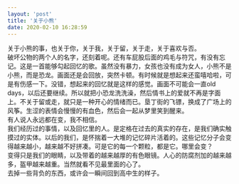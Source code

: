 ```yaml
---
layout: 'post'
title: '关于小熊'
date: 2020-02-10 16:28:59
---
```


关于小熊的事，也关于你，关于我，关于留，关于走，关于喜欢与否。<br />破坏公物的两个人的名字，还刻着呢。还有车屁股后面的鸡毛与符咒，有没有忘记。这是一首能够勾起回忆的歌。虽然没有暴力，女孩也没有成为女人，小熊不是小熊，而是恐龙。画面还是会回放，突然卡顿。有时候就是想起来还蛮嘻哈啦，可是有伤感一下。没错，想起来的回忆就是这样的感觉。画面不可能会一直old days，以后还要继续。所以就把小恐龙洗洗澡，然后情书上的爱就不再是字面上。不关于留或走，就只是一种开心的情绪而已。垦丁街的飞镖，换成了广场上的风筝。生涩的表情会慢慢的有血色，然后会一起从梦里笑到醒来。<br />有人说人永远都在变，我不相信。<br />我们经历过的事情，以及回忆里的人。是定格在过去的真实的存在，是我们确实触摸过的实体。以后的我们，是怀揣着一大堆的记忆碎片活着的。这些记忆分子会变得越来越小，越来越不好拼凑。可是它的每一个颗粒，都是它。哪里会变？<br />变得只是我们的眼睛，以及带着的越来越厚的有色眼镜。人心的防腐剂加的越来越多，盔甲越来越重。当然就看不见最里面的心了。<br />去掉一些背负的东西，或许会一瞬间回到高中生的样子。
